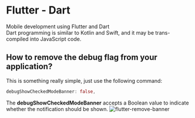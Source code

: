 # Flutter - Dart
Mobile development using Flutter and Dart <br>
Dart programming is similar to Kotlin and Swift, and it may be trans-compiled into JavaScript code.
## How to remove the debug flag from your application?
This is something really simple, just use the following command:
```dart
debugShowCheckedModeBanner: false,
```
The **debugShowCheckedModeBanner** accepts  a Boolean value to indicate whether the notification should be shown.
![flutter-remove-banner](https://user-images.githubusercontent.com/51704179/235453780-3c43561f-e375-48a8-9272-d243e70dad88.gif)
